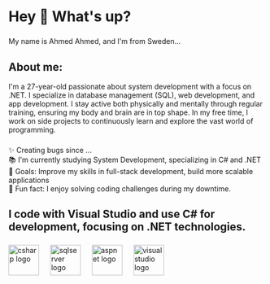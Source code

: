 <h1 align="left">Hey 👋 What's up?</h1>

###

<p align="left">My name is Ahmed Ahmed, and I'm from Sweden...</p>

###

<h2 align="left">About me:</h2>
<p align="left">I'm a 27-year-old passionate about system development with a focus on .NET. I specialize in database management (SQL), web development, and app development. I stay active both physically and mentally through regular training, ensuring my body and brain are in top shape. In my free time, I work on side projects to continuously learn and explore the vast world of programming.</p>

###

<p align="left">✨ Creating bugs since ...<br>📚 I'm currently studying System Development, specializing in C# and .NET<br>🎯 Goals: Improve my skills in full-stack development, build more scalable applications<br>🎲 Fun fact: I enjoy solving coding challenges during my downtime.</p>

###

<h2 align="left">I code with Visual Studio and use C# for development, focusing on .NET technologies.</h2>

###


<div align="left">
  <img src="https://cdn.jsdelivr.net/gh/devicons/devicon/icons/csharp/csharp-original.svg" height="60" alt="csharp logo" />
  <img width="14" />
  <img src="https://www.svgrepo.com/download/303229/microsoft-sql-server-logo.svg" height="60" alt="sqlserver logo" />
  <img width="14" />
  <img src="https://host4asp.net/wp-content/uploads/2022/09/ASP.NET_.png" height="60" alt="aspnet logo" />
  <img width="14" />
  <img src="https://cdn.jsdelivr.net/gh/devicons/devicon/icons/visualstudio/visualstudio-plain.svg" height="60" alt="visual studio logo" />

</div>


###
